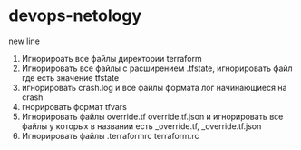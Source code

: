 # devops-netology
new line
1. Игнорироать все файлы директории terraform
2. Игнорировать все файлы с расширением .tfstate, игнорировать файл где есть значение tfstate
3. игнорировать crash.log и все файлы формата лог начинающиеся на crash
4. гнорировать формат tfvars
5. Игнорировать файлы override.tf override.tf.json и игнорировать все файлы у которых в названии есть _override.tf, _override.tf.json
6. Игнорировать файлы .terraformrc terraform.rc